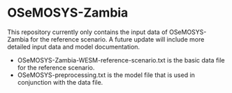 # OSeMOSYS-Zambia

This repository currently only contains the input data of OSeMOSYS-Zambia for the reference scenario. A future update will include more detailed input data and model documentation.


- OSeMOSYS-Zambia-WESM-reference-scenario.txt is the basic data file for the reference scenario.
- OSeMOSYS-preprocessing.txt is the model file that is used in conjunction with the data file.
